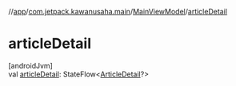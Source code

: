 //[app](../../../index.md)/[com.jetpack.kawanusaha.main](../index.md)/[MainViewModel](index.md)/[articleDetail](article-detail.md)

# articleDetail

[androidJvm]\
val [articleDetail](article-detail.md): StateFlow&lt;[ArticleDetail](../../com.jetpack.kawanusaha.data/-article-detail/index.md)?&gt;
